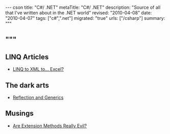 --- cson
title: "C#/ .NET"
metaTitle: "C#/ .NET"
description: "Source of all that I've written about in the .NET world"
revised: "2010-04-08"
date: "2010-04-07"
tags: ["c#",".net"]
migrated: "true"
urls: ["/csharp"]
summary: """

"""
---
## LINQ Articles ##

* [LINQ to XML to... Excel?][1]

## The dark arts ##

* [Reflection and Generics][2]

## Musings ##

* [Are Extension Methods Really Evil?][3]



  [1]: /linq-to-xml-to-excel
  [2]: /reflection-and-generics
  [3]: /are-extension-methods-really-evil